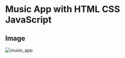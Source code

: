 # Music App with HTML CSS JavaScript

## Image
![music_app](https://user-images.githubusercontent.com/113992684/209329519-7d611942-8dd6-4490-bb40-898a4544cff3.PNG)
